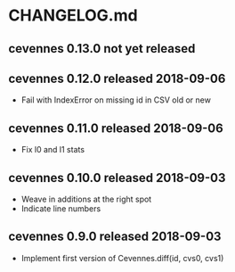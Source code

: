
# CHANGELOG.md


## cevennes 0.13.0  not yet released


## cevennes 0.12.0  released 2018-09-06

- Fail with IndexError on missing id in CSV old or new


## cevennes 0.11.0  released 2018-09-06

- Fix l0 and l1 stats


## cevennes 0.10.0  released 2018-09-03

- Weave in additions at the right spot
- Indicate line numbers


## cevennes 0.9.0  released 2018-09-03

- Implement first version of Cevennes.diff(id, cvs0, cvs1)

